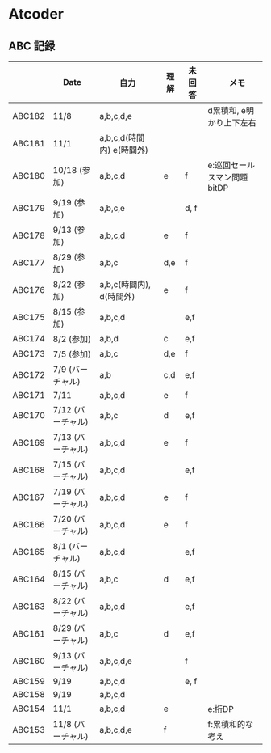 # Atcoder

## ABC 記録

|        | Date              | 自力    | 理解 | 未回答 |　メモ  |
| ------ | ----------------- | ------- | ---- | ------ | ------ |
| ABC182 | 11/8              | a,b,c,d,e |    |        | d累積和, e明かり上下左右 |
| ABC181 | 11/1              | a,b,c,d(時間内) e(時間外) | |    |
| ABC180 | 10/18 (参加)      | a,b,c,d | e    | f      | e:巡回セールスマン問題 bitDP |
| ABC179 | 9/19 (参加)       | a,b,c,e |      | d, f   |        |
| ABC178 | 9/13 (参加)       | a,b,c,d | e    | f      |        |
| ABC177 | 8/29 (参加)       | a,b,c   | d,e  | f      |        |
| ABC176 | 8/22 (参加)       | a,b,c(時間内), d(時間外) | e | f |           |
| ABC175 | 8/15 (参加)       | a,b,c,d |      | e,f    |        |
| ABC174 | 8/2 (参加)        | a,b,d   | c    | e,f    |        |
| ABC173 | 7/5 (参加)        | a,b,c   | d,e  | f      |        |
| ABC172 | 7/9 (バーチャル)  | a,b     | c,d  | e,f    |        |
| ABC171 | 7/11              | a,b,c,d | e    | f      |        |
| ABC170 | 7/12 (バーチャル) | a,b,c   | d    | e,f    |        |
| ABC169 | 7/13 (バーチャル) | a,b,c,d | e    | f      |        |
| ABC168 | 7/15 (バーチャル) | a,b,c,d |      | e,f    |        |
| ABC167 | 7/19 (バーチャル) | a,b,c,d | e    | f      |        |
| ABC166 | 7/20 (バーチャル) | a,b,c,d | e    | f      |        |
| ABC165 | 8/1  (バーチャル) | a,b,c,d |      | e,f    |        |
| ABC164 | 8/15 (バーチャル) | a,b,c   | d    | e,f    |        |
| ABC163 | 8/22 (バーチャル) | a,b,c,d |      | e,f    |        |
| ABC161 | 8/29 (バーチャル) | a,b,c   | d    | e,f    |        |
| ABC160 | 9/13 (バーチャル) | a,b,c,d,e |    | f      |        |
| ABC159 | 9/19              | a,b,c,d |      | e, f   |        |
| ABC158 | 9/19              | a,b,c,d |      |        |        |
| ABC154 | 11/1              | a,b,c,d | e    |        | e:桁DP |
| ABC153 | 11/8 (バーチャル) | a,b,c,d,e | f  |        | f:累積和的な考え |
